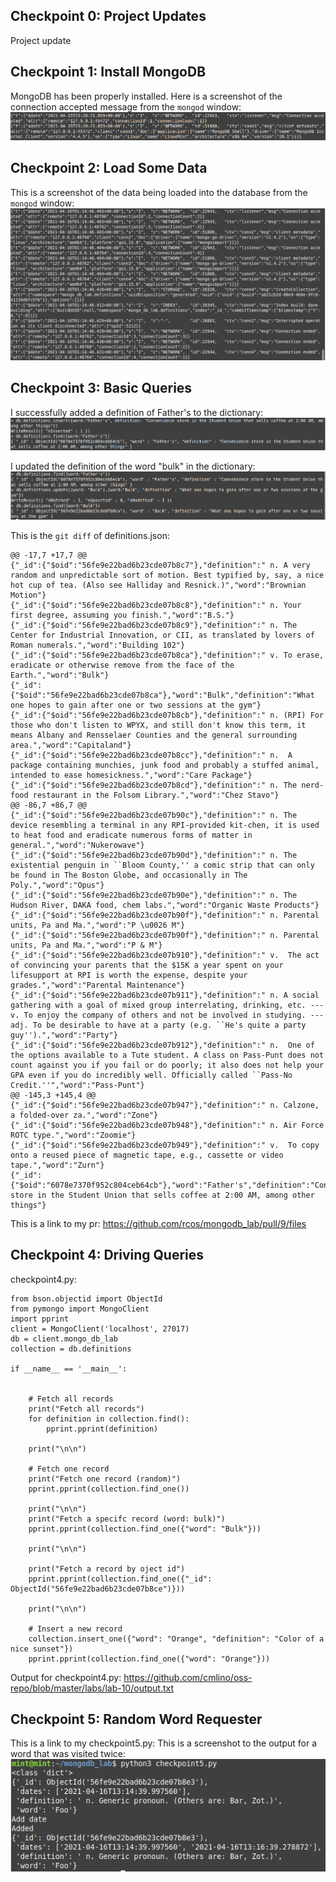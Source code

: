 ## Checkpoint 0: Project Updates
Project update

## Checkpoint 1: Install MongoDB
MongoDB has been properly installed. Here is a screenshot of the connection accepted message from the `mongod` window:
<img src="checkpoint1_0.PNG">

## Checkpoint 2: Load Some Data
This is a screenshot of the data being loaded into the database from the `mongod` window:
<img src="checkpoint2_0.PNG">

## Checkpoint 3: Basic Queries
I successfully added a definition of Father's to the dictionary:
<img src="checkpoint3_0.PNG">

I updated the definition of the word "bulk" in the dictionary:
<img src="checkpoint3_1.PNG">

This is the `git diff` of definitions.json:
```
@@ -17,7 +17,7 @@
{"_id":{"$oid":"56fe9e22bad6b23cde07b8c7"},"definition":" n. A very random and unpredictable sort of motion. Best typified by, say, a nice hot cup of tea. (Also see Halliday and Resnick.)","word":"Brownian Motion"}
{"_id":{"$oid":"56fe9e22bad6b23cde07b8c8"},"definition":" n. Your first degree, assuming you finish.","word":"B.S."}
{"_id":{"$oid":"56fe9e22bad6b23cde07b8c9"},"definition":" n. The Center for Industrial Innovation, or CII, as translated by lovers of Roman numerals.","word":"Building 102"}
{"_id":{"$oid":"56fe9e22bad6b23cde07b8ca"},"definition":" v. To erase, eradicate or otherwise remove from the face of the Earth.","word":"Bulk"}
{"_id":{"$oid":"56fe9e22bad6b23cde07b8ca"},"word":"Bulk","definition":"What one hopes to gain after one or two sessions at the gym"}
{"_id":{"$oid":"56fe9e22bad6b23cde07b8cb"},"definition":" n. (RPI) For those who don't listen to WPYX, and still don't know this term, it means Albany and Rensselaer Counties and the general surrounding area.","word":"Capitaland"}
{"_id":{"$oid":"56fe9e22bad6b23cde07b8cc"},"definition":" n.  A package containing munchies, junk food and probably a stuffed animal, intended to ease homesickness.","word":"Care Package"}
{"_id":{"$oid":"56fe9e22bad6b23cde07b8cd"},"definition":" n. The nerd-food restaurant in the Folsom Library.","word":"Chez Stavo"}
@@ -86,7 +86,7 @@
{"_id":{"$oid":"56fe9e22bad6b23cde07b90c"},"definition":" n. The device resembling a terminal in any RPI-provided kit-chen, it is used to heat food and eradicate numerous forms of matter in general.","word":"Nukerowave"}
{"_id":{"$oid":"56fe9e22bad6b23cde07b90d"},"definition":" n. The existential penguin in ``Bloom County,'' a comic strip that can only be found in The Boston Globe, and occasionally in The Poly.","word":"Opus"}
{"_id":{"$oid":"56fe9e22bad6b23cde07b90e"},"definition":" n. The Hudson River, DAKA food, chem labs.","word":"Organic Waste Products"}
{"_id":{"$oid":"56fe9e22bad6b23cde07b90f"},"definition":" n. Parental units, Pa and Ma.","word":"P \u0026 M"}
{"_id":{"$oid":"56fe9e22bad6b23cde07b90f"},"definition":" n. Parental units, Pa and Ma.","word":"P & M"}
{"_id":{"$oid":"56fe9e22bad6b23cde07b910"},"definition":" v.  The act of convincing your parents that the $15K a year spent on your lifesupport at RPI is worth the expense, despite your grades.","word":"Parental Maintenance"}
{"_id":{"$oid":"56fe9e22bad6b23cde07b911"},"definition":" n. A social gathering with a goal of mixed group interrelating, drinking, etc. --- v. To enjoy the company of others and not be involved in studying. --- adj. To be desirable to have at a party (e.g. ``He's quite a party guy'').","word":"Party"}
{"_id":{"$oid":"56fe9e22bad6b23cde07b912"},"definition":" n.  One of the options available to a Tute student. A class on Pass-Punt does not count against you if you fail or do poorly; it also does not help your GPA even if you do incredibly well. Officially called ``Pass-No Credit.''","word":"Pass-Punt"}
@@ -145,3 +145,4 @@
{"_id":{"$oid":"56fe9e22bad6b23cde07b947"},"definition":" n. Calzone, a folded-over za.","word":"Zone"}
{"_id":{"$oid":"56fe9e22bad6b23cde07b948"},"definition":" n. Air Force ROTC type.","word":"Zoomie"}
{"_id":{"$oid":"56fe9e22bad6b23cde07b949"},"definition":" v.  To copy onto a reused piece of magnetic tape, e.g., cassette or video tape.","word":"Zurn"}
{"_id":{"$oid":"6078e7370f952c804ceb64cb"},"word":"Father's","definition":"Convenience store in the Student Union that sells coffee at 2:00 AM, among other things"}
```


This is a link to my pr: https://github.com/rcos/mongodb_lab/pull/9/files

## Checkpoint 4: Driving Queries
checkpoint4.py:
```
from bson.objectid import ObjectId
from pymongo import MongoClient
import pprint
client = MongoClient('localhost', 27017)
db = client.mongo_db_lab
collection = db.definitions

if __name__ == '__main__':
    

    # Fetch all records
    print("Fetch all records")
    for definition in collection.find():
        pprint.pprint(definition)
    
    print("\n\n")

    # Fetch one record
    print("Fetch one record (random)")
    pprint.pprint(collection.find_one())

    print("\n\n")
    print("Fetch a specifc record (word: bulk)")
    pprint.pprint(collection.find_one({"word": "Bulk"}))

    print("\n\n")

    print("Fetch a record by oject id")
    pprint.pprint(collection.find_one({"_id": ObjectId("56fe9e22bad6b23cde07b8ce")}))

    print("\n\n")

    # Insert a new record
    collection.insert_one({"word": "Orange", "definition": "Color of a nice sunset"})
    pprint.pprint(collection.find_one({"word": "Orange"}))
```

Output for checkpoint4.py:
https://github.com/cmlino/oss-repo/blob/master/labs/lab-10/output.txt

## Checkpoint 5: Random Word Requester
This is a link to my checkpoint5.py: 
This is a screenshot to the output for a word that was visited twice:
<img src="checkpoint5_0.PNG">
